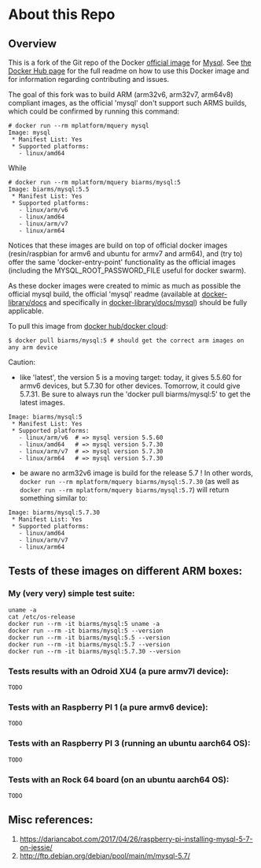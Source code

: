 # About this Repo

## Overview
This is a fork of the Git repo of the Docker [official image](https://docs.docker.com/docker-hub/official_repos/) for
[Mysql](https://registry.hub.docker.com/_/mysql/). See [the Docker Hub page](https://registry.hub.docker.com/_/mysql/)
for the full readme on how to use this Docker image and for information regarding contributing and issues.

The goal of this fork was to build ARM (arm32v6, arm32v7, arm64v8) compliant images, as the official 'mysql' don't support 
such ARMS builds, which could be confirmed by running this command:
```
# docker run --rm mplatform/mquery mysql
Image: mysql
 * Manifest List: Yes
 * Supported platforms:
   - linux/amd64
```
While
```
# docker run --rm mplatform/mquery biarms/mysql:5
Image: biarms/mysql:5.5
 * Manifest List: Yes
 * Supported platforms:
   - linux/arm/v6
   - linux/amd64
   - linux/arm/v7
   - linux/arm64
```

Notices that these images are build on top of official docker images (resin/raspbian for armv6 and ubuntu for armv7 and arm64), and (try to) offer the same 'docker-entry-point' functionality as the official images (including the MYSQL_ROOT_PASSWORD_FILE useful for docker swarm).

As these docker images were created to mimic as much as possible the official mysql build, the official 'mysql' readme (available at [docker-library/docs](https://github.com/docker-library/docs) and specifically in [docker-library/docs/mysql](https://github.com/docker-library/docs/tree/master/mysql)) should be fully applicable.

To pull this image from [docker hub/docker cloud](https://hub.docker.com/r/biarms/mysql/):
```
$ docker pull biarms/mysql:5 # should get the correct arm images on any arm device
```

Caution: 
- like 'latest', the version 5 is a moving target: today, it gives 5.5.60 for armv6 devices, but 5.7.30 for other devices. Tomorrow, it could give 5.7.31.
Be sure to always run the 'docker pull biarms/mysql:5' to get the latest images.
```
Image: biarms/mysql:5
 * Manifest List: Yes
 * Supported platforms:
   - linux/arm/v6  # => mysql version 5.5.60
   - linux/amd64   # => mysql version 5.7.30
   - linux/arm/v7  # => mysql version 5.7.30
   - linux/arm64   # => mysql version 5.7.30
```
- be aware no arm32v6 image is build for the release 5.7 ! In other words, `docker run --rm mplatform/mquery biarms/mysql:5.7.30` (as well as `docker run --rm mplatform/mquery biarms/mysql:5.7`) will return something similar to:
``` 
Image: biarms/mysql:5.7.30
 * Manifest List: Yes
 * Supported platforms:
   - linux/amd64
   - linux/arm/v7
   - linux/arm64
```

## Tests of these images on different ARM boxes:

### My (very very) simple test suite:
```
uname -a
cat /etc/os-release
docker run --rm -it biarms/mysql:5 uname -a
docker run --rm -it biarms/mysql:5 --version
docker run --rm -it biarms/mysql:5.5 --version
docker run --rm -it biarms/mysql:5.7 --version
docker run --rm -it biarms/mysql:5.7.30 --version
```
### Tests results with an Odroid XU4 (a pure armv7l device):
```
TODO
```

### Tests with an Raspberry PI 1 (a pure armv6 device):
```
TODO
```

### Tests with an Raspberry PI 3 (running an ubuntu aarch64 OS):
```
TODO
```

### Tests with an Rock 64 board (on an ubuntu aarch64 OS):
```
TODO
```

## Misc references:
1. https://dariancabot.com/2017/04/26/raspberry-pi-installing-mysql-5-7-on-jessie/
1. http://ftp.debian.org/debian/pool/main/m/mysql-5.7/